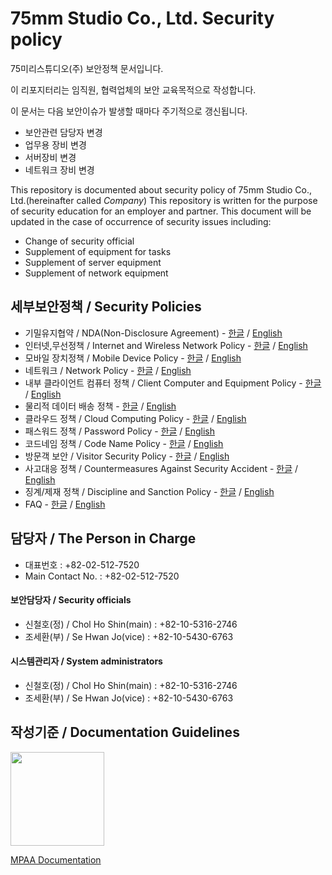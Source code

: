 # 75mm Studio Co., Ltd. Security policy

75미리스튜디오(주) 보안정책 문서입니다.

이 리포지터리는 임직원, 협력업체의 보안 교육목적으로 작성합니다.

이 문서는 다음 보안이슈가 발생할 때마다 주기적으로 갱신됩니다.
- 보안관련 담당자 변경
- 업무용 장비 변경
- 서버장비 변경
- 네트워크 장비 변경


This repository is documented about security policy of 75mm Studio Co., Ltd.(hereinafter called *Company*) This repository is written for the purpose of security education for an employer and partner. This document will be updated in the case of occurrence of security issues including:
- Change of security official
- Supplement of equipment for tasks
- Supplement of server equipment
- Supplement of network equipment

## 세부보안정책 / Security Policies
- 기밀유지협약 / NDA(Non-Disclosure Agreement) - [한글](docs/nda.md) / [English](docs/nda_eng.md)
- 인터넷,무선정책 / Internet and Wireless Network Policy - [한글](docs/internet.md) / [English](docs/internet_eng.md)
- 모바일 장치정책 / Mobile Device Policy - [한글](docs/mobile.md) / [English](docs/mobile_eng.md)
- 네트워크 / Network Policy - [한글](docs/network.md) / [English](docs/network_eng.md)
- 내부 클라이언트 컴퓨터 정책 / Client Computer and Equipment Policy - [한글](docs/clientpc.md) / [English](docs/clientpc_eng.md)
- 물리적 데이터 배송 정책 - [한글](docs/data_transfer_information.md) / [English](docs/data_transfer_information_eng.md)
- 클라우드 정책 / Cloud Computing Policy - [한글](docs/cloud.md) / [English](docs/cloud_eng.md)
- 패스워드 정책 / Password Policy - [한글](docs/password.md) / [English](docs/password_eng.md)
- 코드네임 정책 / Code Name Policy - [한글](docs/codename.md) / [English](docs/codename_eng.md)
- 방문객 보안 / Visitor Security Policy - [한글](docs/guest.md) / [English](docs/guest_eng.md)
- 사고대응 정책 / Countermeasures Against Security Accident - [한글](docs/security_incident_response.md) / [English](docs/security_incident_response_eng.md)
- 징계/제재 정책 / Discipline and Sanction Policy - [한글](docs/security_disciplinary_action.md) / [English](docs/security_disciplinary_action_eng.md)
- FAQ - [한글](docs/qna.md) / [English](docs/qna_eng.md)

## 담당자 / The Person in Charge
- 대표번호 : +82-02-512-7520
- Main Contact No. : +82-02-512-7520

#### 보안담당자 / Security officials
- 신철호(정) / Chol Ho Shin(main) : +82-10-5316-2746
- 조세환(부) / Se Hwan Jo(vice) : +82-10-5430-6763

#### 시스템관리자 / System administrators
- 신철호(정) / Chol Ho Shin(main) : +82-10-5316-2746
- 조세환(부) / Se Hwan Jo(vice) : +82-10-5430-6763

## 작성기준 / Documentation Guidelines
<img src="https://upload.wikimedia.org/wikipedia/commons/5/57/MPAA.jpg" width="150">

[MPAA Documentation](https://www.motionpictures.org/what-we-do/safeguarding-creativity/additional-resources/#content-protection-best-practices)
